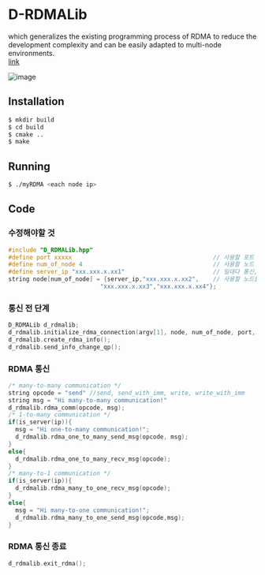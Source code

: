 # D-RDMALib

which generalizes the existing programming process of RDMA to reduce the development complexity and can be easily adapted to multi-node environments.
</br>
[link](http://jsts.org/jsts/XmlViewer/f427019)
</br>

![image](https://github.com/user-attachments/assets/beb2d13b-596f-4990-a547-2ec09c3a3720)

## Installation

```sh
$ mkdir build
$ cd build
$ cmake ..
$ make
```

## Running

```sh
$ ./myRDMA <each node ip>
```

## Code

### 수정해야할 것

```c
#include "D_RDMALib.hpp"
#define port xxxxx                                        // 사용할 포트
#define num_of_node 4                                     // 사용할 노드 개수      
#define server_ip "xxx.xxx.x.xx1"                         // 일대다 통신, 다대일 통신 때 일에 해당하는 노드 IP
string node[num_of_node] = {server_ip,"xxx.xxx.x.xx2",    // 사용할 노드들의 IP
                          "xxx.xxx.x.xx3","xxx.xxx.x.xx4"};   
```

### 통신 전 단계
```c
D_RDMALib d_rdmalib;
d_rdmalib.initialize_rdma_connection(argv[1], node, num_of_node, port, send_buffer, recv_buffer);
d_rdmalib.create_rdma_info();
d_rdmalib.send_info_change_qp();
```

### RDMA 통신
```c
/* many-to-many communication */
string opcode = "send" //send, send_with_imm, write, write_with_imm
string msg = "Hi many-to-many communication!"
d_rdmalib.rdma_comm(opcode, msg);
/* 1-to-many communication */
if(is_server(ip)){
  msg = "Hi one-to-many communication!";
  d_rdmalib.rdma_one_to_many_send_msg(opcode, msg);
}
else{
  d_rdmalib.rdma_one_to_many_recv_msg(opcode);
}
/* many-to-1 communication */
if(is_server(ip)){
  d_rdmalib.rdma_many_to_one_recv_msg(opcode);
}
else{
  msg = "Hi many-to-one communication!";
  d_rdmalib.rdma_many_to_one_send_msg(opcode,msg);
}
```

### RDMA 통신 종료
```c
d_rdmalib.exit_rdma();
```
